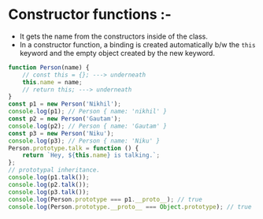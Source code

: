 # Constructor functions :-

-   It gets the name from the constructors inside of the class.
-   In a constructor function, a binding is created automatically b/w the `this` keyword and the empty object created by the new keyword.

```js
function Person(name) {
    // const this = {}; ---> underneath
    this.name = name;
    // return this; ---> underneath
}
const p1 = new Person('Nikhil');
console.log(p1); // Person { name: 'nikhil' }
const p2 = new Person('Gautam');
console.log(p2); // Person { name: 'Gautam' }
const p3 = new Person('Niku');
console.log(p3); // Person { name: 'Niku' }
Person.prototype.talk = function () {
    return `Hey, ${this.name} is talking.`;
};
// prototypal inheritance.
console.log(p1.talk());
console.log(p2.talk());
console.log(p3.talk());
console.log(Person.prototype === p1.__proto__); // true
console.log(Person.prototype.__proto__ === Object.prototype); // true
```
